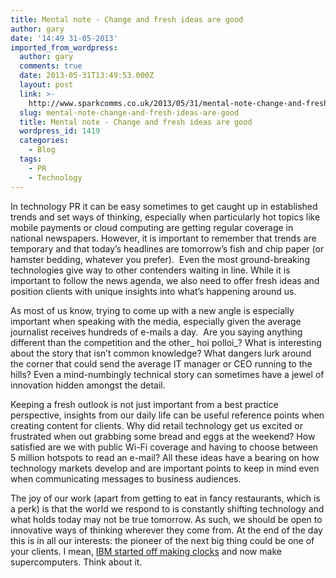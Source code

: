 ```yaml
---
title: Mental note - Change and fresh ideas are good
author: gary
date: '14:49 31-05-2013'
imported_from_wordpress:
  author: gary
  comments: true
  date: 2013-05-31T13:49:53.000Z
  layout: post
  link: >-
    http://www.sparkcomms.co.uk/2013/05/31/mental-note-change-and-fresh-ideas-are-good/
  slug: mental-note-change-and-fresh-ideas-are-good
  title: Mental note - Change and fresh ideas are good
  wordpress_id: 1419
  categories:
    - Blog
  tags:
    - PR
    - Technology
---
```


In technology PR it can be easy sometimes to get caught up in established trends and set ways of thinking, especially when particularly hot topics like mobile payments or cloud computing are getting regular coverage in national newspapers. However, it is important to remember that trends are temporary and that today’s headlines are tomorrow’s fish and chip paper (or hamster bedding, whatever you prefer).  Even the most ground-breaking technologies give way to other contenders waiting in line. While it is important to follow the news agenda, we also need to offer fresh ideas and position clients with unique insights into what’s happening around us.

As most of us know, trying to come up with a new angle is especially important when speaking with the media, especially given the average journalist receives hundreds of e-mails a day.  Are you saying anything different than the competition and the other_ hoi polloi_? What is interesting about the story that isn’t common knowledge? What dangers lurk around the corner that could send the average IT manager or CEO running to the hills? Even a mind-numbingly technical story can sometimes have a jewel of innovation hidden amongst the detail.

Keeping a fresh outlook is not just important from a best practice perspective, insights from our daily life can be useful reference points when creating content for clients. Why did retail technology get us excited or frustrated when out grabbing some bread and eggs at the weekend? How satisfied are we with public Wi-Fi coverage and having to choose between 5 million hotspots to read an e-mail? All these ideas have a bearing on how technology markets develop and are important points to keep in mind even when communicating messages to business audiences.

The joy of our work (apart from getting to eat in fancy restaurants, which is a perk) is that the world we respond to is constantly shifting technology and what holds today may not be true tomorrow. As such, we should be open to innovative ways of thinking wherever they come from. At the end of the day this is in all our interests: the pioneer of the next big thing could be one of your clients. I mean, [IBM started off making clocks](http://www-03.ibm.com/ibm/history/exhibits/cc/cc_intro.html) and now make supercomputers. Think about it.
